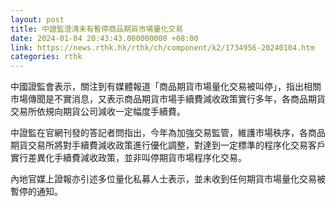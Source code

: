 ```yaml
---
layout: post
title: 中證監澄清未有暫停商品期貨市場量化交易
date: 2024-01-04 20:43:43.000000000 +08:00
link: https://news.rthk.hk/rthk/ch/component/k2/1734956-20240104.htm
categories: rthk
---
```


中國證監會表示，關注到有媒體報道「商品期貨市場量化交易被叫停」，指出相關市場傳聞是不實消息，又表示商品期貨市場手續費減收政策實行多年，各商品期貨交易所依規向期貨公司減收一定幅度手續費。

中證監在官網刊發的答記者問指出，今年為加強交易監管，維護市場秩序，各商品期貨交易所將對手續費減收政策進行優化調整，對達到一定標準的程序化交易客戶實行差異化手續費減收政策，並非叫停期貨市場程序化交易。

內地官媒上證報亦引述多位量化私募人士表示，並未收到任何期貨市場量化交易被暫停的通知。
